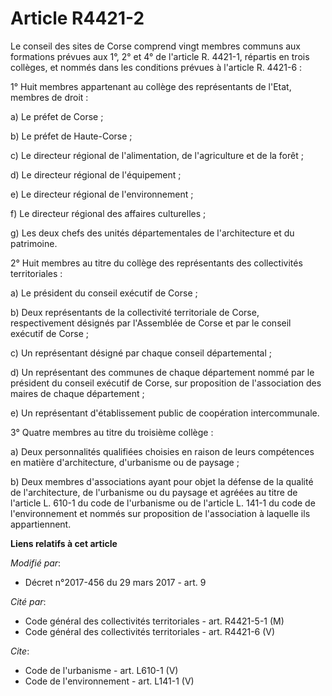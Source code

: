 # Article R4421-2

Le conseil des sites de Corse comprend vingt membres communs aux formations prévues aux 1°, 2° et 4° de l'article R. 4421-1,
répartis en trois collèges, et nommés dans les conditions prévues à l'article R. 4421-6 : 

1° Huit membres appartenant au collège des représentants de l'Etat, membres de droit : 

a) Le préfet de Corse ; 

b) Le préfet de Haute-Corse ; 

c) Le directeur régional de l'alimentation, de l'agriculture et de la forêt ; 

d) Le directeur régional de l'équipement ; 

e) Le directeur régional de l'environnement ; 

f) Le directeur régional des affaires culturelles ; 

g) Les deux chefs des unités départementales de l'architecture et du patrimoine. 

2° Huit membres au titre du collège des représentants des collectivités territoriales : 

a) Le président du conseil exécutif de Corse ; 

b) Deux représentants de la collectivité territoriale de Corse, respectivement désignés par l'Assemblée de Corse et par le
conseil exécutif de Corse ; 

c) Un représentant désigné par chaque conseil départemental ; 

d) Un représentant des communes de chaque département nommé par le président du conseil exécutif de Corse, sur proposition de
l'association des maires de chaque département ; 

e) Un représentant d'établissement public de coopération intercommunale. 

3° Quatre membres au titre du troisième collège : 

a) Deux personnalités qualifiées choisies en raison de leurs compétences en matière d'architecture, d'urbanisme ou de
paysage ; 

b) Deux membres d'associations ayant pour objet la défense de la qualité de l'architecture, de l'urbanisme ou du paysage et
agréées au titre de l'article L. 610-1 du code de l'urbanisme ou de l'article L. 141-1 du code de l'environnement et nommés
sur proposition de l'association à laquelle ils appartiennent.

**Liens relatifs à cet article**

_Modifié par_:

  - Décret n°2017-456 du 29 mars 2017 - art. 9

_Cité par_:

  - Code général des collectivités territoriales - art. R4421-5-1 (M)
  - Code général des collectivités territoriales - art. R4421-6 (V)

_Cite_:

  - Code de l'urbanisme - art. L610-1 (V)
  - Code de l'environnement - art. L141-1 (V)

